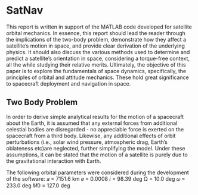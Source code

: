# SatNav

This report is written in support of the MATLAB code developed for satellite orbital mechanics. In essence, this report should lead the reader through the implications of the two-body problem, demonstrate how they affect a satellite’s motion in space, and provide clear derivation of the underlying physics. It should also discuss the various methods used to determine and predict a satellite’s orientation in space, considering a torque-free context, all the while studying their relative merits. Ultimately, the objective of this paper is to explore the fundamentals of space dynamics, specifically, the principles of orbital and attitude mechanics. These hold great significance to spacecraft deployment and navigation in space.

## Two Body Problem
In order to derive simple analytical results for the motion of a spacecraft about the Earth, it is assumed that any external forces from additional celestial bodies are disregarded - no appreciable force is exerted on the spacecraft from a third body.
Likewise, any additional effects of orbit perturbations (i.e., solar wind pressure, atmospheric drag, Earth’s oblateness etc)are neglected, further simplifying the model. Under these assumptions, it can be stated that the motion of a satellite is purely due to the gravitational interaction with Earth.

The following orbital parameters were considered during the development of the software:
𝑎 = 7151.6 km
𝑒 = 0.0008
𝑖 = 98.39 deg
Ω = 10.0 deg
𝜔 = 233.0 deg
𝑀0 = 127.0 deg
